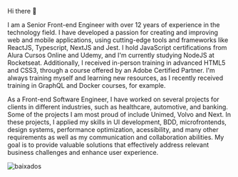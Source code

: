 Hi there 👋

I am a Senior Front-end Engineer with over 12 years of experience in the technology field. I have developed a passion for creating and improving web and mobile applications, using cutting-edge tools and frameworks like ReactJS, Typescript, NextJS and Jest. I hold JavaScript certifications from Alura Cursos Online and Udemy, and I'm currently studying NodeJS at Rocketseat. Additionally, I received in-person training in advanced HTML5 and CSS3, through a course offered by an Adobe Certified Partner. I'm always training myself and learning new resources, as I recently received training in GraphQL and Docker courses, for example.

As a Front-end Software Engineer, I have worked on several projects for clients in different industries, such as healthcare, automotive, and banking. Some of the projects I am most proud of include Unimed, Volvo and Next. In these projects, I applied my skills in UI development, BDD, microfrontends, design systems, performance optimization, acessibility, and many other requirements as well as my communication and collaboration abilities. My goal is to provide valuable solutions that effectively address relevant business challenges and enhance user experience.

![baixados](https://github.com/fhconte/fhconte/assets/7251677/772e9e2f-91ab-4422-91c7-1e3c089270bd)
